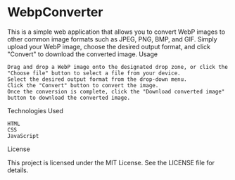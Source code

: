 # WebpConverter

This is a simple web application that allows you to convert WebP images to other common image formats such as JPEG, PNG, BMP, and GIF. Simply upload your WebP image, choose the desired output format, and click "Convert" to download the converted image.
Usage

    Drag and drop a WebP image onto the designated drop zone, or click the "Choose file" button to select a file from your device.
    Select the desired output format from the drop-down menu.
    Click the "Convert" button to convert the image.
    Once the conversion is complete, click the "Download converted image" button to download the converted image.

Technologies Used

    HTML
    CSS
    JavaScript

License

This project is licensed under the MIT License. See the LICENSE file for details.